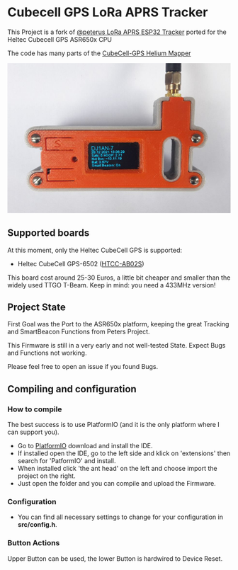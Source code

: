 # Cubecell GPS LoRa APRS Tracker

This Project is a fork of [@peterus LoRa APRS ESP32 Tracker](https://github.com/lora-aprs/LoRa_APRS_Tracker) ported for the Heltec Cubecell GPS ASR650x CPU

The code has many parts of the [CubeCell-GPS Helium Mapper](https://github.com/hkicko/CubeCell-GPS-Helium-Mapper)

![Tracker](pics/Tracker.png)

## Supported boards

At this moment, only the Heltec CubeCell GPS is supported:

* Heltec CubeCell GPS-6502 ([HTCC-AB02S](https://heltec.org/project/htcc-ab02s/)) 

This board cost around 25-30 Euros, a little bit cheaper and smaller than the widely used TTGO T-Beam.
Keep in mind: you need a 433MHz version!

## Project State

First Goal was the Port to the ASR650x platform, keeping the great Tracking and SmartBeacon Functions from Peters Project.

This Firmware is still in a very early and not well-tested State.
Expect Bugs and Functions not working.

Please feel free to open an issue if you found Bugs.


## Compiling and configuration

### How to compile

The best success is to use PlatformIO (and it is the only platform where I can support you). 

* Go to [PlatformIO](https://platformio.org/) download and install the IDE. 
* If installed open the IDE, go to the left side and klick on 'extensions' then search for 'PatformIO' and install.
* When installed click 'the ant head' on the left and choose import the project on the right.
* Just open the folder and you can compile and upload the Firmware.

### Configuration

* You can find all necessary settings to change for your configuration in **src/config.h**.

### Button Actions

Upper Button can be used, the lower Button is hardwired to Device Reset.

